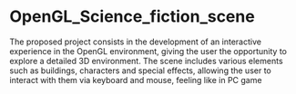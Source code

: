 # OpenGL_Science_fiction_scene
The proposed project consists in the development of an interactive experience in the OpenGL environment, giving the user the opportunity to explore a detailed 3D environment. The scene includes various elements such as buildings, characters and special effects, allowing the user to interact with them via keyboard and mouse, feeling like in  PC game
